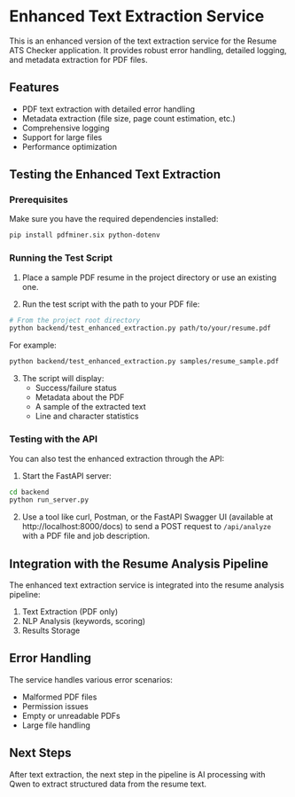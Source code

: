# Enhanced Text Extraction Service

This is an enhanced version of the text extraction service for the Resume ATS Checker application. It provides robust error handling, detailed logging, and metadata extraction for PDF files.

## Features

- PDF text extraction with detailed error handling
- Metadata extraction (file size, page count estimation, etc.)
- Comprehensive logging
- Support for large files
- Performance optimization

## Testing the Enhanced Text Extraction

### Prerequisites

Make sure you have the required dependencies installed:

```bash
pip install pdfminer.six python-dotenv
```

### Running the Test Script

1. Place a sample PDF resume in the project directory or use an existing one.

2. Run the test script with the path to your PDF file:

```bash
# From the project root directory
python backend/test_enhanced_extraction.py path/to/your/resume.pdf
```

For example:

```bash
python backend/test_enhanced_extraction.py samples/resume_sample.pdf
```

3. The script will display:
   - Success/failure status
   - Metadata about the PDF
   - A sample of the extracted text
   - Line and character statistics

### Testing with the API

You can also test the enhanced extraction through the API:

1. Start the FastAPI server:

```bash
cd backend
python run_server.py
```

2. Use a tool like curl, Postman, or the FastAPI Swagger UI (available at http://localhost:8000/docs) to send a POST request to `/api/analyze` with a PDF file and job description.

## Integration with the Resume Analysis Pipeline

The enhanced text extraction service is integrated into the resume analysis pipeline:

1. Text Extraction (PDF only)
2. NLP Analysis (keywords, scoring)
3. Results Storage

## Error Handling

The service handles various error scenarios:
- Malformed PDF files
- Permission issues
- Empty or unreadable PDFs
- Large file handling

## Next Steps

After text extraction, the next step in the pipeline is AI processing with Qwen to extract structured data from the resume text. 